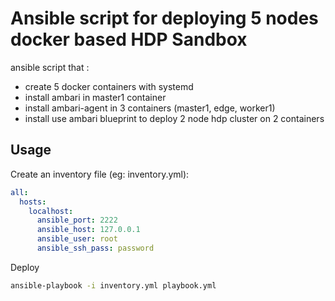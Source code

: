 Ansible script for deploying 5 nodes docker based HDP Sandbox
=============================================================

ansible script that :

 * create 5 docker containers with systemd
 * install ambari in master1 container
 * install ambari-agent in 3 containers (master1, edge, worker1)
 * install use ambari blueprint to deploy 2 node hdp cluster on 2 containers

Usage
-------

Create an inventory file (eg: inventory.yml):

```yaml
all:
  hosts:
    localhost:
      ansible_port: 2222
      ansible_host: 127.0.0.1
      ansible_user: root
      ansible_ssh_pass: password
```

Deploy

```sh
ansible-playbook -i inventory.yml playbook.yml
```


